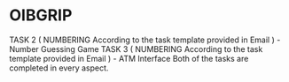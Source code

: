 # OIBGRIP
TASK 2 ( NUMBERING According to the task template provided in Email ) - Number Guessing Game
TASK 3 ( NUMBERING According to the task template provided in Email ) - ATM Interface
Both of the tasks are completed in every aspect.
